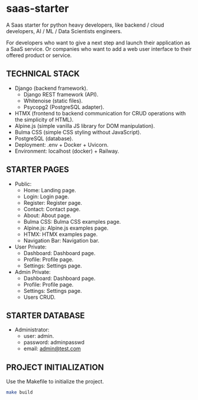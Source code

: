 # **saas-starter**

A Saas starter for python heavy developers, like backend / cloud developers, AI / ML / Data Scientists engineers.

For developers who want to give a next step and launch their application as a SaaS service.
Or companies who want to add a web user interface to their offered product or service.

## TECHNICAL STACK
- Django (backend framework).
    - Django REST framework (API).
    - Whitenoise (static files).
    - Psycopg2 (PostgreSQL adapter).
- HTMX (frontend to backend communication for CRUD operations with the simplicity of HTML).
- Alpine.js (simple vanilla JS library for DOM manipulation).
- Bulma CSS (simple CSS styling without JavaScript).
- PostgreSQL (database).
- Deployment: .env + Docker + Uvicorn.
- Environment: localhost (docker) + Railway.

## STARTER PAGES
- Public: 
  - Home: Landing page.
  - Login: Login page.
  - Register: Register page.
  - Contact: Contact page.
  - About: About page.
  - Bulma CSS: Bulma CSS examples page.
  - Alpine.js: Alpine.js examples page.
  - HTMX: HTMX examples page.
  - Navigation Bar: Navigation bar.
- User Private: 
  - Dashboard: Dashboard page.
  - Profile: Profile page.
  - Settings: Settings page.
- Admin Private: 
  - Dashboard: Dashboard page.
  - Profile: Profile page.
  - Settings: Settings page.
  - Users CRUD.

## STARTER DATABASE
- Administrator: 
  - user: admin.
  - password: adminpasswd
  - email: admin@test.com

## PROJECT INITIALIZATION 

Use the Makefile to initialize the project.

```bash
make build
```





